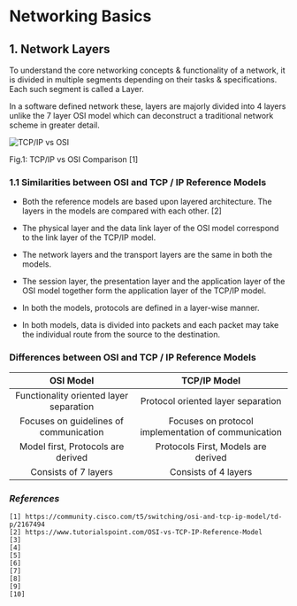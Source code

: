 # Networking Basics

## 1. Network Layers

To understand the core networking concepts & functionality of a network, it is divided in multiple segments depending on their tasks & specifications. Each such segment is called a Layer. 

In a software defined network these, layers are majorly divided into 4 layers unlike the 7 layer OSI model which can deconstruct a traditional network scheme in greater detail.

![TCP/IP vs OSI](https://github.com/biplabro/SDN-hands-on_Openflow-Mininet-RYU/blob/master/images/TCP%20vs%20OSI.jpg)

Fig.1: TCP/IP vs OSI Comparison [1]

### 1.1 Similarities between OSI and TCP / IP Reference Models

* Both the reference models are based upon layered architecture. The layers in the models are compared with each other. [2]

* The physical layer and the data link layer of the OSI model correspond to the link layer of the TCP/IP model. 

* The network layers and the transport layers are the same in both the models. 

* The session layer, the presentation layer and the application layer of the OSI model together form the application layer of the TCP/IP model.

* In both the models, protocols are defined in a layer-wise manner.

* In both models, data is divided into packets and each packet may take the individual route from the source to the destination.

### Differences between OSI and TCP / IP Reference Models

|OSI Model|TCP/IP Model|
|:---------:|:------------:|
|Functionality oriented layer separation|Protocol oriented layer separation|
|Focuses on guidelines of communication|Focuses on protocol implementation of communication|
|Model first, Protocols are derived|Protocols First, Models are derived|
|Consists of 7 layers|Consists of 4 layers|







### _References_

```
[1] https://community.cisco.com/t5/switching/osi-and-tcp-ip-model/td-p/2167494
[2] https://www.tutorialspoint.com/OSI-vs-TCP-IP-Reference-Model
[3] 
[4] 
[5] 
[6] 
[7] 
[8] 
[9] 
[10] 
```
